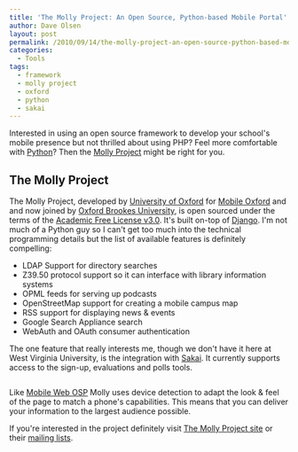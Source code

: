 ```yaml
---
title: 'The Molly Project: An Open Source, Python-based Mobile Portal'
author: Dave Olsen
layout: post
permalink: /2010/09/14/the-molly-project-an-open-source-python-based-mobile-portal/
categories:
  - Tools
tags:
  - framework
  - molly project
  - oxford
  - python
  - sakai
---
```

Interested in using an open source framework to develop your school's mobile presence but not thrilled about using PHP? Feel more comfortable with [Python][1]? Then the [Molly Project][2] might be right for you.

## The Molly Project

The Molly Project, developed by [University of Oxford][3] for [Mobile Oxford][4] and and now joined by [Oxford Brookes University][5], is open sourced under the terms of the [Academic Free License v3.0][6]. It's built on-top of [Django][7]. I'm not much of a Python guy so I can't get too much into the technical programming details but the list of available features is definitely compelling:

*   LDAP Support for directory searches
*   Z39.50 protocol support so it can interface with library information systems
*   OPML feeds for serving up podcasts
*   OpenStreetMap support for creating a mobile campus map
*   RSS support for displaying news & events
*   Google Search Appliance search
*   WebAuth and OAuth consumer authentication

The one feature that really interests me, though we don't have it here at West Virginia University, is the integration with [Sakai][8]. It currently supports access to the sign-up, evaluations and polls tools.

<img title="mobile_oxford" src="http://www.dmolsen.com/mobile-in-higher-ed/wp-content/uploads/2010/09/mobile_oxford.png" alt="" />

Like [Mobile Web OSP][9] Molly uses device detection to adapt the look & feel of the page to match a phone's capabilities. This means that you can deliver your information to the largest audience possible.

If you're interested in the project definitely visit [The Molly Project site][2] or their [mailing lists][10].

 [1]: http://www.python.org/
 [2]: http://mollyproject.org/
 [3]: http://www.ox.ac.uk/
 [4]: http://m.ox.ac.uk/
 [5]: http://www.brookes.ac.uk/
 [6]: http://www.opensource.org/licenses/afl-3.0.php
 [7]: http://www.djangoproject.com/
 [8]: http://sakaiproject.org/
 [9]: http://mobilewebosp.pbworks.com/
 [10]: http://sourceforge.net/mail/?group_id=309230